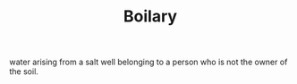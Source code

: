 ---
title: Boilary
letter: B
permalink: "/definitions/bld-boilary.html"
body: water arising from a salt well belonging to a person who is not the owner of
  the soil.
published_at: '2018-07-07'
source: Black's Law Dictionary 2nd Ed (1910)
layout: post
---